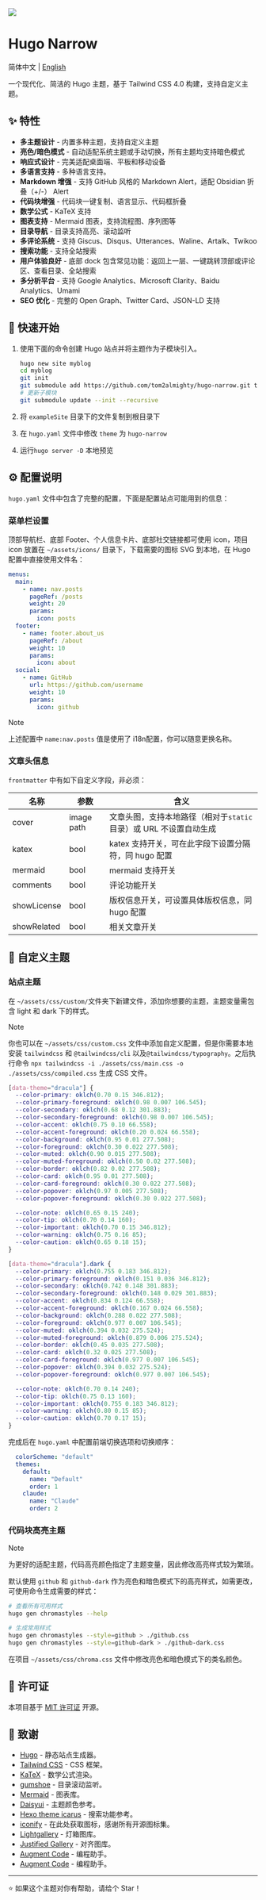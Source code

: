 <img src="https://cdn.jsdelivr.net/gh/tom2almighty/hugo-narrow@main/images/home.png"/>

# Hugo Narrow

简体中文 | [English](https://github.com/tom2almighty/hugo-narrow/blob/main/README.md)

一个现代化、简洁的 Hugo 主题，基于 Tailwind CSS 4.0 构建，支持自定义主题。


## ✨ 特性

- **多主题设计** - 内置多种主题，支持自定义主题
- **亮色/暗色模式** - 自动适配系统主题或手动切换，所有主题均支持暗色模式
- **响应式设计** - 完美适配桌面端、平板和移动设备
- **多语言支持** - 多种语言支持。
- **Markdown 增强** - 支持 GitHub 风格的 Markdown Alert，适配 Obsidian 折叠（+/-） Alert
- **代码块增强** - 代码块一键复制、语言显示、代码框折叠
- **数学公式** - KaTeX 支持
- **图表支持** - Mermaid 图表，支持流程图、序列图等
- **目录导航** - 目录支持高亮、滚动监听
- **多评论系统** - 支持 Giscus、Disqus、Utterances、Waline、Artalk、Twikoo
- **搜索功能** - 支持全站搜索
- **用户体验良好** - 底部 dock 包含常见功能：返回上一层、一键跳转顶部或评论区、查看目录、全站搜索
- **多分析平台** - 支持 Google Analytics、Microsoft Clarity、Baidu Analytics、Umami
- **SEO 优化** - 完整的 Open Graph、Twitter Card、JSON-LD 支持


## 🚀 快速开始

1. 使用下面的命令创建 Hugo 站点并将主题作为子模块引入。

    ```bash
    hugo new site myblog
    cd myblog
    git init
    git submodule add https://github.com/tom2almighty/hugo-narrow.git themes/hugo-narrow
    # 更新子模块
    git submodule update --init --recursive
    ```
2. 将 `exampleSite` 目录下的文件复制到根目录下
3. 在 `hugo.yaml` 文件中修改 `theme` 为 `hugo-narrow`
4. 运行`hugo server -D` 本地预览



## ⚙️ 配置说明

`hugo.yaml` 文件中包含了完整的配置，下面是配置站点可能用到的信息：

### 菜单栏设置

顶部导航栏、底部 Footer、个人信息卡片、底部社交链接都可使用 icon，项目 icon 放置在 `~/assets/icons/` 目录下，下载需要的图标 SVG 到本地，在 Hugo 配置中直接使用文件名：

```yaml
menus:
  main:
    - name: nav.posts
      pageRef: /posts
      weight: 20
      params:
        icon: posts
  footer:
    - name: footer.about_us
      pageRef: /about
      weight: 10
      params:
        icon: about
  social:
    - name: GitHub
      url: https://github.com/username
      weight: 10
      params:
        icon: github
```

> [!NOTE]
>
> 上述配置中 `name:nav.posts` 值是使用了 i18n配置，你可以随意更换名称。


### 文章头信息

`frontmatter` 中有如下自定义字段，非必须：

| 名称        | 参数       | 含义                                                         |
| ----------- | ---------- | ------------------------------------------------------------ |
| cover       | image path | 文章头图，支持本地路径（相对于`static` 目录）或 URL 不设置自动生成 |
| katex       | bool       | katex 支持开关，可在此字段下设置分隔符，同 hugo 配置         |
| mermaid     | bool       | mermaid 支持开关                                             |
| comments    | bool       | 评论功能开关                                                 |
| showLicense | bool       | 版权信息开关，可设置具体版权信息，同 hugo 配置               |
| showRelated | bool       | 相关文章开关                                                 |

## 🎨 自定义主题

### 站点主题

在 `~/assets/css/custom/`文件夹下新建文件，添加你想要的主题，主题变量需包含 light 和 dark 下的样式。

> [!NOTE]
>
> 你也可以在 `~/assets/css/custom.css` 文件中添加自定义配置，但是你需要本地安装 `tailwindcss` 和 `@tailwindcss/cli` 以及`@tailwindcss/typography`。之后执行命令 `npx tailwindcss -i ./assets/css/main.css -o ./assets/css/compiled.css` 生成 CSS 文件。


```css
[data-theme="dracula"] {
  --color-primary: oklch(0.70 0.15 346.812);
  --color-primary-foreground: oklch(0.98 0.007 106.545);
  --color-secondary: oklch(0.68 0.12 301.883);
  --color-secondary-foreground: oklch(0.98 0.007 106.545);
  --color-accent: oklch(0.75 0.10 66.558);
  --color-accent-foreground: oklch(0.20 0.024 66.558);
  --color-background: oklch(0.95 0.01 277.508);
  --color-foreground: oklch(0.30 0.022 277.508);
  --color-muted: oklch(0.90 0.015 277.508);
  --color-muted-foreground: oklch(0.50 0.02 277.508);
  --color-border: oklch(0.82 0.02 277.508);
  --color-card: oklch(0.95 0.01 277.508);
  --color-card-foreground: oklch(0.30 0.022 277.508);
  --color-popover: oklch(0.97 0.005 277.508);
  --color-popover-foreground: oklch(0.30 0.022 277.508);

  --color-note: oklch(0.65 0.15 240);
  --color-tip: oklch(0.70 0.14 160);
  --color-important: oklch(0.70 0.15 346.812);
  --color-warning: oklch(0.75 0.16 85);
  --color-caution: oklch(0.65 0.18 15);
}

[data-theme="dracula"].dark {
  --color-primary: oklch(0.755 0.183 346.812);
  --color-primary-foreground: oklch(0.151 0.036 346.812);
  --color-secondary: oklch(0.742 0.148 301.883);
  --color-secondary-foreground: oklch(0.148 0.029 301.883);
  --color-accent: oklch(0.834 0.124 66.558);
  --color-accent-foreground: oklch(0.167 0.024 66.558);
  --color-background: oklch(0.288 0.022 277.508);
  --color-foreground: oklch(0.977 0.007 106.545);
  --color-muted: oklch(0.394 0.032 275.524);
  --color-muted-foreground: oklch(0.879 0.006 275.524);
  --color-border: oklch(0.45 0.035 277.508);
  --color-card: oklch(0.32 0.025 277.508);
  --color-card-foreground: oklch(0.977 0.007 106.545);
  --color-popover: oklch(0.394 0.032 275.524);
  --color-popover-foreground: oklch(0.977 0.007 106.545);

  --color-note: oklch(0.70 0.14 240);
  --color-tip: oklch(0.75 0.13 160);
  --color-important: oklch(0.755 0.183 346.812);
  --color-warning: oklch(0.80 0.15 85);
  --color-caution: oklch(0.70 0.17 15);
}
```

完成后在 `hugo.yaml` 中配置前端切换选项和切换顺序：

```yaml
  colorScheme: "default"
  themes:
    default:
      name: "Default"
      order: 1
    claude:
      name: "Claude"
      order: 2
```

### 代码块高亮主题

> [!NOTE]
>
> 为更好的适配主题，代码高亮颜色指定了主题变量，因此修改高亮样式较为繁琐。

默认使用 `github` 和 `github-dark` 作为亮色和暗色模式下的高亮样式，如需更改，可使用命令生成需要的样式：

```bash
# 查看所有可用样式
hugo gen chromastyles --help

# 生成常用样式
hugo gen chromastyles --style=github > ./github.css
hugo gen chromastyles --style=github-dark > ./github-dark.css
```

在项目 `~/assets/css/chroma.css` 文件中修改亮色和暗色模式下的类名颜色。

## 📄 许可证

本项目基于 [MIT 许可证](LICENSE) 开源。

## 🙏 致谢

- [Hugo](https://gohugo.io/) - 静态站点生成器。
- [Tailwind CSS](https://tailwindcss.com/) - CSS 框架。
- [KaTeX](https://katex.org/) - 数学公式渲染。
- [gumshoe](https://github.com/cferdinandi/gumshoe) - 目录滚动监听。
- [Mermaid](https://mermaid.js.org/) - 图表库。
- [Daisyui](https://daisyui.com/) - 主题颜色参考。
- [Hexo theme icarus](https://github.com/ppoffice/hexo-theme-icarus) - 搜索功能参考。
- [iconify](https://iconify.design/) - 在此处获取图标，感谢所有开源图标集。
- [Lightgallery](https://www.lightgalleryjs.com/) - 灯箱图库。
- [Justified Gallery](https://miromannino.github.io/Justified-Gallery/) - 对齐图库。
- [Augment Code](https://www.augmentcode.com/) - 编程助手。
- [Augment Code](https://www.augmentcode.com/) - 编程助手。

---

⭐ 如果这个主题对你有帮助，请给个 Star！
